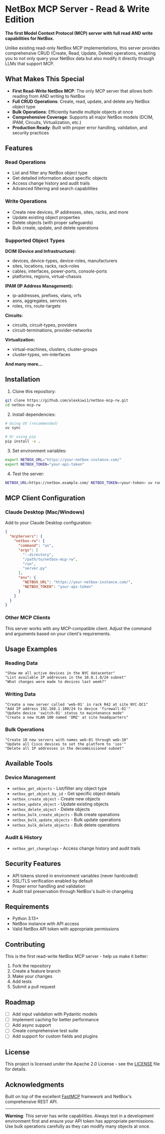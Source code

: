 # NetBox MCP Server - Read & Write Edition

**The first Model Context Protocol (MCP) server with full read AND write capabilities for NetBox.**

Unlike existing read-only NetBox MCP implementations, this server provides comprehensive CRUD (Create, Read, Update, Delete) operations, enabling you to not only query your NetBox data but also modify it directly through LLMs that support MCP.

## What Makes This Special

- **First Read-Write NetBox MCP**: The only MCP server that allows both reading from AND writing to NetBox
- **Full CRUD Operations**: Create, read, update, and delete any NetBox object type
- **Bulk Operations**: Efficiently handle multiple objects at once
- **Comprehensive Coverage**: Supports all major NetBox models (DCIM, IPAM, Circuits, Virtualization, etc.)
- **Production Ready**: Built with proper error handling, validation, and security practices

## Features

### Read Operations
- List and filter any NetBox object type
- Get detailed information about specific objects
- Access change history and audit trails
- Advanced filtering and search capabilities

### Write Operations
- Create new devices, IP addresses, sites, racks, and more
- Update existing object properties
- Delete objects (with proper safeguards)
- Bulk create, update, and delete operations

### Supported Object Types

**DCIM (Device and Infrastructure):**
- devices, device-types, device-roles, manufacturers
- sites, locations, racks, rack-roles
- cables, interfaces, power-ports, console-ports
- platforms, regions, virtual-chassis

**IPAM (IP Address Management):**
- ip-addresses, prefixes, vlans, vrfs
- asns, aggregates, services
- roles, rirs, route-targets

**Circuits:**
- circuits, circuit-types, providers
- circuit-terminations, provider-networks

**Virtualization:**
- virtual-machines, clusters, cluster-groups
- cluster-types, vm-interfaces

**And many more...**

## Installation

1. Clone this repository:
```bash
git clone https://github.com/alexkiwi1/netbox-mcp-rw.git
cd netbox-mcp-rw
```

2. Install dependencies:
```bash
# Using UV (recommended)
uv sync

# Or using pip
pip install -e .
```

3. Set environment variables:
```bash
export NETBOX_URL="https://your-netbox-instance.com/"
export NETBOX_TOKEN="your-api-token"
```

4. Test the server:
```bash
NETBOX_URL=https://netbox.example.com/ NETBOX_TOKEN=<your-token> uv run server.py
```

## MCP Client Configuration

### Claude Desktop (Mac/Windows)

Add to your Claude Desktop configuration:

```json
{
  "mcpServers": {
    "netbox-rw": {
      "command": "uv",
      "args": [
        "--directory",
        "/path/to/netbox-mcp-rw",
        "run",
        "server.py"
      ],
      "env": {
        "NETBOX_URL": "https://your-netbox-instance.com/",
        "NETBOX_TOKEN": "your-api-token"
      }
    }
  }
}
```

### Other MCP Clients

This server works with any MCP-compatible client. Adjust the command and arguments based on your client's requirements.

## Usage Examples

### Reading Data
```
"Show me all active devices in the NYC datacenter"
"List available IP addresses in the 10.0.1.0/24 subnet"
"What changes were made to devices last week?"
```

### Writing Data
```
"Create a new server called 'web-01' in rack R42 at site NYC-DC1"
"Add IP address 192.168.1.100/24 to device 'firewall-01'"
"Update device 'switch-01' status to maintenance mode"
"Create a new VLAN 100 named 'DMZ' at site headquarters"
```

### Bulk Operations
```
"Create 10 new servers with names web-01 through web-10"
"Update all Cisco devices to set the platform to 'ios'"
"Delete all IP addresses in the decommissioned subnet"
```

## Available Tools

### Device Management
- `netbox_get_objects` - List/filter any object type
- `netbox_get_object_by_id` - Get specific object details
- `netbox_create_object` - Create new objects
- `netbox_update_object` - Update existing objects
- `netbox_delete_object` - Delete objects
- `netbox_bulk_create_objects` - Bulk create operations
- `netbox_bulk_update_objects` - Bulk update operations
- `netbox_bulk_delete_objects` - Bulk delete operations

### Audit & History
- `netbox_get_changelogs` - Access change history and audit trails

## Security Features

- API tokens stored in environment variables (never hardcoded)
- SSL/TLS verification enabled by default
- Proper error handling and validation
- Audit trail preservation through NetBox's built-in changelog

## Requirements

- Python 3.13+
- NetBox instance with API access
- Valid NetBox API token with appropriate permissions

## Contributing

This is the first read-write NetBox MCP server - help us make it better:

1. Fork the repository
2. Create a feature branch
3. Make your changes
4. Add tests
5. Submit a pull request

## Roadmap

- [ ] Add input validation with Pydantic models
- [ ] Implement caching for better performance
- [ ] Add async support
- [ ] Create comprehensive test suite
- [ ] Add support for custom fields and plugins

## License

This project is licensed under the Apache 2.0 License - see the [LICENSE](LICENSE) file for details.

## Acknowledgments

Built on top of the excellent [FastMCP](https://github.com/pydantic/FastMCP) framework and NetBox's comprehensive REST API.

---

**Warning**: This server has write capabilities. Always test in a development environment first and ensure your API token has appropriate permissions. Use bulk operations carefully as they can modify many objects at once.